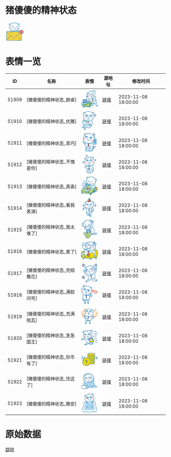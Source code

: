 # 猪傻傻的精神状态

<img src="./cover.png" height="60" alt="cover" />

# 表情一览

|ID|名称|表情|源地址|修改时间|
|----|----|----|----|----|
|51909|[猪傻傻的精神状态_掀桌]|<img src="./pic/051909_%5B猪傻傻的精神状态_掀桌%5D.png" height="60" alt="掀桌"/>|[链接](https://i0.hdslb.com/bfs/garb/2d4302517f56d31a460f894bef9d1201a1e0d4ea.png)|2023-11-08 18:00:00|
|51910|[猪傻傻的精神状态_优雅]|<img src="./pic/051910_%5B猪傻傻的精神状态_优雅%5D.png" height="60" alt="优雅"/>|[链接](https://i0.hdslb.com/bfs/garb/06b970fdb9e3a0658b6c65dab3d6e364a431fd81.png)|2023-11-08 18:00:00|
|51911|[猪傻傻的精神状态_乖巧]|<img src="./pic/051911_%5B猪傻傻的精神状态_乖巧%5D.png" height="60" alt="乖巧"/>|[链接](https://i0.hdslb.com/bfs/garb/70dcd43cba35fe3e8511118452fdf13fd3b3d0e2.png)|2023-11-08 18:00:00|
|51912|[猪傻傻的精神状态_不愧是你]|<img src="./pic/051912_%5B猪傻傻的精神状态_不愧是你%5D.png" height="60" alt="不愧是你"/>|[链接](https://i0.hdslb.com/bfs/garb/79ed8dd902aef87ac51c3461135293c4802819c1.png)|2023-11-08 18:00:00|
|51913|[猪傻傻的精神状态_真香]|<img src="./pic/051913_%5B猪傻傻的精神状态_真香%5D.png" height="60" alt="真香"/>|[链接](https://i0.hdslb.com/bfs/garb/c400fd3d1e03aaa036e47e5e24c2f08da7afa6cd.png)|2023-11-08 18:00:00|
|51914|[猪傻傻的精神状态_看我表演]|<img src="./pic/051914_%5B猪傻傻的精神状态_看我表演%5D.png" height="60" alt="看我表演"/>|[链接](https://i0.hdslb.com/bfs/garb/07c594b0870a554b0364b8ffce86714f3c9d0c0f.png)|2023-11-08 18:00:00|
|51915|[猪傻傻的精神状态_我太难了]|<img src="./pic/051915_%5B猪傻傻的精神状态_我太难了%5D.png" height="60" alt="我太难了"/>|[链接](https://i0.hdslb.com/bfs/garb/134f844cfc10cab2446b9aff6c3729bd5478c573.png)|2023-11-08 18:00:00|
|51916|[猪傻傻的精神状态_累了]|<img src="./pic/051916_%5B猪傻傻的精神状态_累了%5D.png" height="60" alt="累了"/>|[链接](https://i0.hdslb.com/bfs/garb/726e0bdf22ce896f8439c750254c3275115482c0.png)|2023-11-08 18:00:00|
|51917|[猪傻傻的精神状态_完结撒花]|<img src="./pic/051917_%5B猪傻傻的精神状态_完结撒花%5D.png" height="60" alt="完结撒花"/>|[链接](https://i0.hdslb.com/bfs/garb/1a0f9b2a4f123769dab1180cc3db5fa2f7d5bcb0.png)|2023-11-08 18:00:00|
|51918|[猪傻傻的精神状态_满脸问号]|<img src="./pic/051918_%5B猪傻傻的精神状态_满脸问号%5D.png" height="60" alt="满脸问号"/>|[链接](https://i0.hdslb.com/bfs/garb/0beb607c6056b59c0fc7b6a22de56274757d98ff.png)|2023-11-08 18:00:00|
|51919|[猪傻傻的精神状态_充满抛瓦]|<img src="./pic/051919_%5B猪傻傻的精神状态_充满抛瓦%5D.png" height="60" alt="充满抛瓦"/>|[链接](https://i0.hdslb.com/bfs/garb/4c3f0a55790e2d89090ad0ad74626ba272eed6e5.png)|2023-11-08 18:00:00|
|51920|[猪傻傻的精神状态_急急国王]|<img src="./pic/051920_%5B猪傻傻的精神状态_急急国王%5D.png" height="60" alt="急急国王"/>|[链接](https://i0.hdslb.com/bfs/garb/2a1db3527ceb13644518b6e56f0bef2ebdd48e35.png)|2023-11-08 18:00:00|
|51921|[猪傻傻的精神状态_你币有了]|<img src="./pic/051921_%5B猪傻傻的精神状态_你币有了%5D.png" height="60" alt="你币有了"/>|[链接](https://i0.hdslb.com/bfs/garb/573ad10043410fcdf975cecc70b47372be76be14.png)|2023-11-08 18:00:00|
|51922|[猪傻傻的精神状态_住这了]|<img src="./pic/051922_%5B猪傻傻的精神状态_住这了%5D.png" height="60" alt="住这了"/>|[链接](https://i0.hdslb.com/bfs/garb/94c9febffce87ba99467eaadbd4d54eefa5904f4.png)|2023-11-08 18:00:00|
|51923|[猪傻傻的精神状态_晚安]|<img src="./pic/051923_%5B猪傻傻的精神状态_晚安%5D.png" height="60" alt="晚安"/>|[链接](https://i0.hdslb.com/bfs/garb/eaa21073eb5dc5e7ec0ba452c04cd4254aef157d.png)|2023-11-08 18:00:00|

# 原始数据

[跳转](./raw.json)


